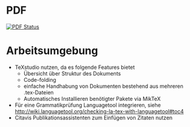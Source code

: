 # PDF

[![PDF Status](https://www.sharelatex.com/github/repos/Alexander-Wilms/LaTeX-testing/builds/latest/badge.svg)](https://www.sharelatex.com/github/repos/Alexander-Wilms/LaTeX-testing/builds/latest/output.pdf)

# Arbeitsumgebung
* TeXstudio nutzen, da es folgende Features bietet
  * Übersicht über Struktur des Dokuments
  * Code-folding
  * einfache Handhabung von Dokumenten bestehend aus mehreren .tex-Dateien
  * Automatisches Installieren benötigter Pakete via MikTeX
* Für eine Grammatikprüfung Languagetool integrieren, siehe http://wiki.languagetool.org/checking-la-tex-with-languagetool#toc4
* Citavis Publikationsassistenten zum Einfügen von Zitaten nutzen
